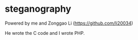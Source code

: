# steganography

Powered by me and Zonggao Li (https://github.com/li20034)

He wrote the C code and I wrote PHP.
